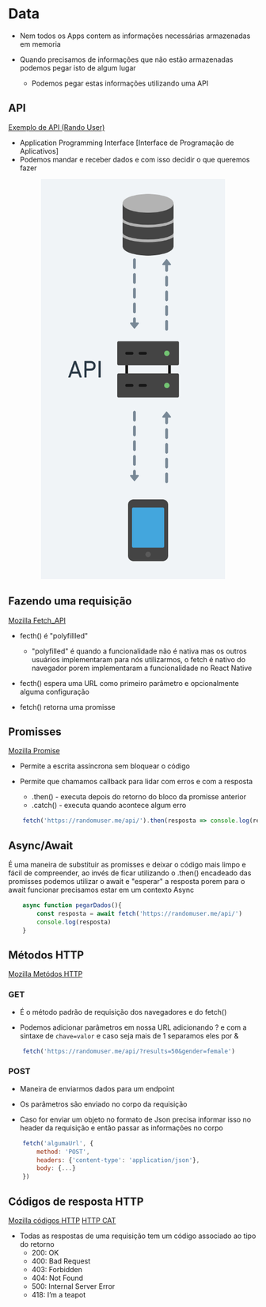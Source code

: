 #  Data

- Nem todos os Apps contem as informações necessárias armazenadas em memoria

- Quando precisamos de informações que não estão armazenadas podemos pegar isto de algum lugar
	-   Podemos pegar estas informações utilizando uma API

## API

[Exemplo de API (Rando User)](https://randomuser.me/)

- Application Programming Interface [Interface de Programação de Aplicativos]
- Podemos mandar e receber dados e com isso decidir o que queremos fazer 

<p  align="center">
<img  src="./.github/api.png"  alt="API" >
</p> 


## Fazendo uma requisição 

[Mozilla Fetch_API](https://developer.mozilla.org/pt-BR/docs/Web/API/Fetch_API/Using_Fetch)

- fecth() é "polyfillled"

	- "polyfilled" é quando a funcionalidade não é nativa mas os outros usuários implementaram para nós utilizarmos, o fetch é nativo do navegador porem implementaram a funcionalidade no React Native

 - fecth() espera uma URL como primeiro parâmetro e opcionalmente alguma configuração   

- fetch() retorna uma promisse 


## Promisses 

[Mozilla Promise](https://developer.mozilla.org/pt-BR/docs/Web/JavaScript/Reference/Global_Objects/Promise)

- Permite a escrita assíncrona sem bloquear o código

- Permite que chamamos callback para lidar com erros e com a resposta 
	- .then() - executa depois do retorno do bloco da promisse anterior 
	- .catch() - executa quando acontece algum erro 

```javascript
	fetch('https://randomuser.me/api/').then(resposta => console.log(resposta))
 ```

## Async/Await

É uma maneira de substituir as promisses e deixar o código mais limpo e fácil de compreender, ao invés de ficar utilizando o .then() encadeado das promisses podemos utilizar o await e "esperar" a resposta porem para o await funcionar precisamos estar em um contexto Async 

```javascript
	async function pegarDados(){
		const resposta = await fetch('https://randomuser.me/api/')
		console.log(resposta)
	}
 ```

## Métodos HTTP 

[Mozilla Metódos HTTP](https://developer.mozilla.org/pt-BR/docs/Web/HTTP/Methods)

### GET

- É o método padrão de requisição dos navegadores e do fetch()

- Podemos adicionar parâmetros em nossa URL adicionando ? e com a sintaxe de `chave=valor` e caso seja mais de 1 separamos eles por & 

```javascript
	fetch('https://randomuser.me/api/?results=50&gender=female')
 ```

### POST

- Maneira de enviarmos dados para um endpoint 

- Os parâmetros são enviado no corpo da requisição 
- Caso for enviar um objeto no formato de Json precisa informar isso no header da requisição e então passar as informações no corpo

```javascript
	fetch('algumaUrl', {
		method: 'POST',
		headers: {'content-type': 'application/json'},
		body: {...}	
	})
 ```

## Códigos de resposta HTTP

[Mozilla códigos HTTP](https://developer.mozilla.org/pt-BR/docs/Web/HTTP/Status)
[HTTP CAT](https://http.cat/)

- Todas as respostas de uma requisição tem um código associado ao tipo do retorno
	- 200: OK 
	- 400: Bad Request 
	- 403: Forbidden 
	- 404: Not Found 
	- 500: Internal Server Error 
	- 418: I’m a teapot


